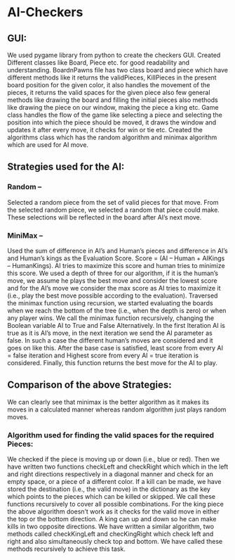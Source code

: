 # AI-Checkers
## GUI:
We used pygame library from python to create the checkers GUI. Created Different classes like Board, Piece etc. for good readability and understanding. 
BoardnPawns file has two class board and piece which have different methods like it returns the validPieces, KillPieces in the present board position for the given color, it also handles the movement of the pieces, it returns the valid spaces for the given piece also few general methods like drawing the board and filling the initial pieces also methods like drawing the piece on our window, making the piece a king etc. Game class handles the flow of the game like selecting a piece and selecting the position into which the piece should be moved, it draws the window and updates it after every move, it checks for win or tie etc. 
Created the algorithms class which has the random algorithm and minimax algorithm which are used for AI move. 
## Strategies used for the AI:
### Random –
Selected a random piece from the set of valid pieces for that move. From the selected random piece, we selected a random that piece could make. 
These selections will be reflected in the board after AI’s next move.
### MiniMax – 
Used the sum of difference in AI’s and Human’s pieces and difference in AI’s and Human’s kings as the Evaluation Score. Score = (AI – Human + AIKings – HumanKings).
AI tries to maximize this score and human tries to minimize this score. We used a depth of three for our algorithm, if it is the human’s move, we assume he plays the best move and consider the lowest score and for the AI’s move we consider the max score as AI tries to maximize it (i.e., play the best move possible according to the evaluation). 
Traversed the minimax function using recursion, we started evaluating the boards when we reach the bottom of the tree (i.e., when the depth is zero) or when any player wins. We call the minimax function recursively, changing the Boolean variable AI to True and False Alternatively. 
In the first Iteration AI is true as it is AI’s move, in the next iteration we send the AI parameter as false. In such a case the different human’s moves are considered and it goes on like this. 
After the base case is satisfied, least score from every AI = false iteration and Highest score from every AI = true iteration is considered. Finally, this function returns the best move for the AI to play.
## Comparison of the above Strategies:
We can clearly see that minimax is the better algorithm as it makes its moves in a calculated manner whereas random algorithm just plays random moves. 
### Algorithm used for finding the valid spaces for the required Pieces:
We checked if the piece is moving up or down (i.e., blue or red). 
Then we have written two functions checkLeft and checkRight which which in the left and right directions respectively in a diagonal manner and check for an empty space, or a piece of a different color. 
If a kill can be made, we have stored the destination (i.e., the valid move) in the dictionary as the key which points to the pieces which can be killed or skipped. 
We call these functions recursively to cover all possible combinations. 
For the king piece the above algorithm doesn’t work as it checks for the valid move in either the top or the bottom direction. 
A king can up and down so he can make kills in two opposite directions.
We have written a similar algorithm, two methods called checkKingLeft and checKingRight which check left and right and also simultaneously check top and bottom. 
We have called these methods recursively to achieve this task. 
